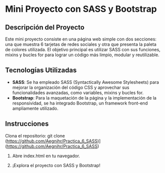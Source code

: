 # Mini Proyecto con SASS y Bootstrap
## Descripción del Proyecto

Este mini proyecto consiste en una página web simple con dos secciones: una que muestra 6 tarjetas de redes sociales y otra que presenta la paleta de colores utilizada. El objetivo principal es utilizar SASS con sus funciones, mixins y bucles for para lograr un código más limpio, modular y reutilizable.

## Tecnologías Utilizadas

- **SASS**: Se ha empleado SASS (Syntactically Awesome Stylesheets) para mejorar la organización del código CSS y aprovechar sus funcionalidades avanzadas, como variables, mixins y bucles for.
- **Bootstrap**: Para la maquetación de la página y la implementación de la responsividad, se ha integrado Bootstrap, un framework front-end ampliamente utilizado.

## Instrucciones
Clona el repositorio: git clone (https://github.com/Aegnihr/Practica_6_SASS)](https://github.com/Aegnihr/Practica_6_SASS)

1. Abre index.html en tu navegador.

2. ¡Explora el proyecto con SASS y Bootstrap!
